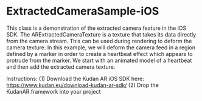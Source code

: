 # ExtractedCameraSample-iOS

 
 This class is a demonstration of the extracted camera feature in the iOS SDK. 
 The ARExtractedCameraTexture is a texture that takes its data directly from the camera stream. 
 This can be used during rendering to deform the camera texture. 
 In this example, we will deform the camera feed in a region defined by a marker in order to create a heartbeat effect which appears to protrude from the marker. 
 We start with an animated model of a heartbeat and then add the extracted camera texture.
 
Instructions:
(1) Download the Kudan AR iOS SDK here: https://www.kudan.eu/download-kudan-ar-sdk/
(2) Drop the KudanAR.framework into your project 

